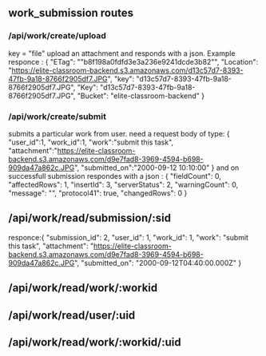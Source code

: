 ## work_submission routes

### /api/work/create/upload
key = "file"
upload an attachment and responds with a json. Example responce : 
{
    "ETag": "\"b8f198a0fdfd3e3a236e9241dcde3b82\"",
    "Location": "https://elite-classroom-backend.s3.amazonaws.com/d13c57d7-8393-47fb-9a18-8766f2905df7.JPG",
    "key": "d13c57d7-8393-47fb-9a18-8766f2905df7.JPG",
    "Key": "d13c57d7-8393-47fb-9a18-8766f2905df7.JPG",
    "Bucket": "elite-classroom-backend"
}

### /api/work/create/submit 
submits a particular work from user. need a request body of type:
{
    "user_id":1,
    "work_id":1,
    "work":"submit this task",
    "attachment":"https://elite-classroom-backend.s3.amazonaws.com/d9e7fad8-3969-4594-b698-909da47a862c.JPG",
    "submitted_on":"2000-09-12 10:10:00"
}
and on successfull submission respondes with a json :
{
    "fieldCount": 0,
    "affectedRows": 1,
    "insertId": 3,
    "serverStatus": 2,
    "warningCount": 0,
    "message": "",
    "protocol41": true,
    "changedRows": 0
}

##  /api/work/read/submission/:sid
responce:{
    "submission_id": 2,
    "user_id": 1,
    "work_id": 1,
    "work": "submit this task",
    "attachment": "https://elite-classroom-backend.s3.amazonaws.com/d9e7fad8-3969-4594-b698-909da47a862c.JPG",
    "submitted_on": "2000-09-12T04:40:00.000Z"
}

## /api/work/read/work/:workid

## /api/work/read/user/:uid

## /api/work/read/work/:workid/:uid